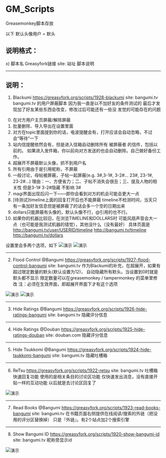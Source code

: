 GM_Scripts
==========

Greasemonkey脚本存放

以下
默认头像用户 = 默头


说明格式：
-----------------------------------------------------------
x) 脚本名
Greasyfork链接
site: 站址
脚本说明


***********************************************************

说明：
-----------------------------------------------------------
1) Blackumi
https://greasyfork.org/scripts/1928-blackumi
site: bangumi.tv
bangumi.tv 的用户屏蔽脚本
因为我一直是以不加好友的条件测试的
最后才发现加了好友某些东西会改变，修改过后可能还有一些没
发觉的可能存在的问题
0.  在对方用户主页屏蔽/解除屏蔽
1.  批量删除、导入导出在设置里面
2.  对方在topic里面提到你的话，电波提醒会有，打开应该会自动忽略，不过会“等待”一下
3.  站内信提醒依然会有，但是进入信箱自动删除所有 被屏蔽者 的信件，包括以前的。
    如果进入发件箱，你以前向对方发送的也会自动删除。自己做好备份工作。
4.  超展开不屏蔽默认头像，抓不到用户名
5.  所有引用由于是引用昵称，不屏蔽
6.  一般讨论，母帖被屏蔽，子帖一起屏蔽(e.g. 3#,3-1#, 3-2#…  23#, 23-1#, 23-2#…)
    理由：一、方便省力；二、子帖不消失会很丑；三、提及人物的相关性
    但是3-1# 3-2#隐藏 不影响 3#
7.  magi界面出现后闪一下——即你会看到对方的机会可能会更大一点
8.  [待测试]timeline上面的回复打开后也不能屏蔽
    timeline不检测时间，当天只有一条加好友信息但是被屏蔽了的话会多一个空的日期出来
9.  dollars只能屏蔽有头像的，默认头像不行，@引用的也不行。
10. 如果你的机器比较旧，在浏览TIMELINE和DOLLARS时
    可能风扇声音会大一点（也可能是我测试机器的错觉），其他没什么（没有最好）
    具体页面是
    http://bangumi.tv/user/USERID/timeline
    http://bangumi.tv/timeline
    http://bangumi.tv/dollars

设置里会多两个选项，如下
![演示](http://i.imgur.com/NAxLFZc.png)
![演示](http://i.imgur.com/jBBdYxJ.png)

***********************************************************

2) Flood Control @Bangumi
https://greasyfork.org/scripts/1927-flood-control-bangumi
site: bangumi.tv
作为Blackumi的补充，在超展开，如果有超过限定数量的默头(默认设置为12)，
自动隐藏所有默头。当设置到0时就是默头都不显示
限定数量可以在greasemonkey / tampermonkey 的菜单里修改
注：必须在生效界面，即超展开界面下才有这个选项

![演示](http://i.imgur.com/5Sc90ht.png)
![演示](http://i.imgur.com/FrOI1v4.png)

***********************************************************

3) Hide Ratings @Bangumi
https://greasyfork.org/scripts/1926-hide-ratings-bangumi
site: bangumi.tv
隐藏评分信息

***********************************************************

4) Hide Ratings @Douban
https://greasyfork.org/scripts/1925-hide-ratings-douban
site: douban.com
隐藏评分信息

***********************************************************

5) Hide Tsukkomi @Bangumi
https://greasyfork.org/scripts/1924-hide-tsukkomi-bangumi
site: bangumi.tv
隐藏吐槽箱

***********************************************************

6) ReTsu
https://greasyfork.org/scripts/1922-retsu
site: bangumi.tv
吐槽箱快速回复功能
使用的是相关条目的讨论区功能
仅快速发出消息，没有直接开贴一样的互动功能
以后就是去讨论区回复了

![演示](http://i.imgur.com/oVi7OQH.png)

***********************************************************

7) Read Books @Bangumi
https://greasyfork.org/scripts/1923-read-books-bangumi
site: bangumi.tv
在书籍页面右侧提供在线阅读/搜索的外链（把没用的评分区替换掉）
只是『外链』。有2个站点加2个搜索引擎

***********************************************************

8) Show Bangumi ID
https://greasyfork.org/scripts/1920-show-bangumi-id
site: bangumi.tv
昵称旁显示id

![演示](http://i.imgur.com/pyS9A.png)